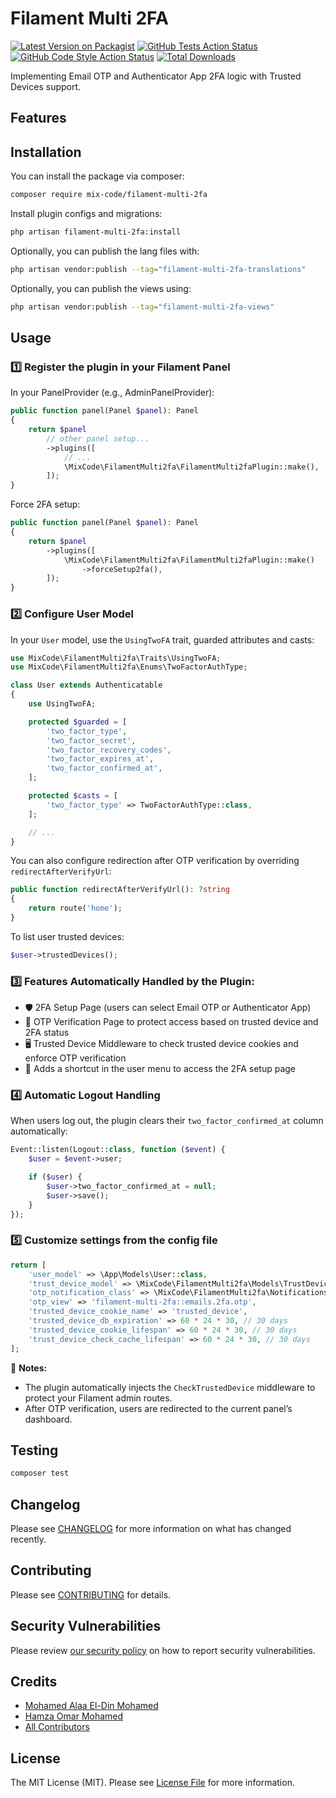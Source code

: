 # Filament Multi 2FA

[![Latest Version on Packagist](https://img.shields.io/packagist/v/mix-code/filament-multi-2fa?style=flat-square)](https://packagist.org/packages/mix-code/filament-multi-2fa)
[![GitHub Tests Action Status](https://img.shields.io/github/actions/workflow/status/mix-code/filament-multi-2fa/run-tests.yml?branch=main&label=tests&style=flat-square)](https://github.com/mix-code/filament-multi-2fa/actions?query=workflow%3Arun-tests+branch%3Amain)
[![GitHub Code Style Action Status](https://img.shields.io/github/actions/workflow/status/mix-code/filament-multi-2fa/fix-php-code-style-issues.yml?branch=main&style=flat-square)](https://github.com/mix-code/filament-multi-2fa/actions/workflows/fix-php-code-style-issues.yml?query=workflow%3A%22Fix+PHP+code+styling+issues%22+branch%3Amain)
[![Total Downloads](https://img.shields.io/packagist/dt/mix-code/filament-multi-2fa.svg?style=flat-square)](https://packagist.org/packages/mix-code/filament-multi-2fa)

Implementing Email OTP and Authenticator App 2FA logic with Trusted Devices support.

## Features

## Installation

You can install the package via composer:

```bash
composer require mix-code/filament-multi-2fa
```

Install plugin configs and migrations:

```bash
php artisan filament-multi-2fa:install
```

Optionally, you can publish the lang files with:

```bash
php artisan vendor:publish --tag="filament-multi-2fa-translations"
```

Optionally, you can publish the views using:

```bash
php artisan vendor:publish --tag="filament-multi-2fa-views"
```

## Usage

### 1️⃣ Register the plugin in your Filament Panel

In your PanelProvider (e.g., AdminPanelProvider):

```php
public function panel(Panel $panel): Panel
{
    return $panel
        // other panel setup...
        ->plugins([
            // ...
            \MixCode\FilamentMulti2fa\FilamentMulti2faPlugin::make(),
        ]);
}
```

Force 2FA setup:

```php
public function panel(Panel $panel): Panel
{
    return $panel
        ->plugins([
            \MixCode\FilamentMulti2fa\FilamentMulti2faPlugin::make()
                ->forceSetup2fa(),
        ]);
}
```

### 2️⃣ Configure User Model

In your `User` model, use the `UsingTwoFA` trait, guarded attributes and casts:

```php
use MixCode\FilamentMulti2fa\Traits\UsingTwoFA;
use MixCode\FilamentMulti2fa\Enums\TwoFactorAuthType;

class User extends Authenticatable
{
    use UsingTwoFA;

    protected $guarded = [
        'two_factor_type',
        'two_factor_secret',
        'two_factor_recovery_codes',
        'two_factor_expires_at',
        'two_factor_confirmed_at',
    ];

    protected $casts = [
        'two_factor_type' => TwoFactorAuthType::class,
    ];

    // ...
}
```

You can also configure redirection after OTP verification by overriding `redirectAfterVerifyUrl`:

```php
public function redirectAfterVerifyUrl(): ?string
{
    return route('home');
}
```

To list user trusted devices:

```php
$user->trustedDevices();
```

### 3️⃣ Features Automatically Handled by the Plugin:

-   🛡️ 2FA Setup Page (users can select Email OTP or Authenticator App)
-   🔑 OTP Verification Page to protect access based on trusted device and 2FA status
-   🖥 Trusted Device Middleware to check trusted device cookies and enforce OTP verification
-   🔐 Adds a shortcut in the user menu to access the 2FA setup page

### 4️⃣ Automatic Logout Handling

When users log out, the plugin clears their `two_factor_confirmed_at` column automatically:

```php
Event::listen(Logout::class, function ($event) {
    $user = $event->user;

    if ($user) {
        $user->two_factor_confirmed_at = null;
        $user->save();
    }
});
```

### 5️⃣ Customize settings from the config file

```php
return [
    'user_model' => \App\Models\User::class,
    'trust_device_model' => \MixCode\FilamentMulti2fa\Models\TrustDevice::class,
    'otp_notification_class' => \MixCode\FilamentMulti2fa\Notifications\TwoFactorCodeNotification::class,
    'otp_view' => 'filament-multi-2fa::emails.2fa.otp',
    'trusted_device_cookie_name' => 'trusted_device',
    'trusted_device_db_expiration' => 60 * 24 * 30, // 30 days
    'trusted_device_cookie_lifespan' => 60 * 24 * 30, // 30 days
    'trust_device_check_cache_lifespan' => 60 * 24 * 30, // 30 days
];
```

📝 **Notes:**

-   The plugin automatically injects the `CheckTrustedDevice` middleware to protect your Filament admin routes.
-   After OTP verification, users are redirected to the current panel’s dashboard.

## Testing

```bash
composer test
```

## Changelog

Please see [CHANGELOG](CHANGELOG.md) for more information on what has changed recently.

## Contributing

Please see [CONTRIBUTING](.github/CONTRIBUTING.md) for details.

## Security Vulnerabilities

Please review [our security policy](../../security/policy) on how to report security vulnerabilities.

## Credits

-   [Mohamed Alaa El-Din Mohamed](https://github.com/mix-code)
-   [Hamza Omar Mohamed](https://github.com/mix-code)
-   [All Contributors](../../contributors)

## License

The MIT License (MIT). Please see [License File](LICENSE.md) for more information.
